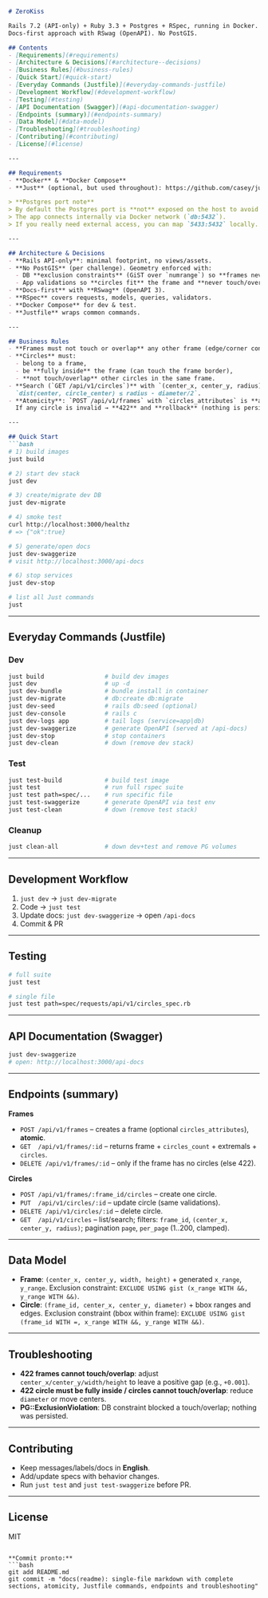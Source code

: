 ````markdown
# ZeroKiss

Rails 7.2 (API-only) + Ruby 3.3 + Postgres + RSpec, running in Docker.  
Docs-first approach with RSwag (OpenAPI). No PostGIS.

## Contents
- [Requirements](#requirements)
- [Architecture & Decisions](#architecture--decisions)
- [Business Rules](#business-rules)
- [Quick Start](#quick-start)
- [Everyday Commands (Justfile)](#everyday-commands-justfile)
- [Development Workflow](#development-workflow)
- [Testing](#testing)
- [API Documentation (Swagger)](#api-documentation-swagger)
- [Endpoints (summary)](#endpoints-summary)
- [Data Model](#data-model)
- [Troubleshooting](#troubleshooting)
- [Contributing](#contributing)
- [License](#license)

---

## Requirements
- **Docker** & **Docker Compose**
- **Just** (optional, but used throughout): https://github.com/casey/just

> **Postgres port note**  
> By default the Postgres port is **not** exposed on the host to avoid conflicts.  
> The app connects internally via Docker network (`db:5432`).  
> If you really need external access, you can map `5433:5432` locally.

---

## Architecture & Decisions
- **Rails API-only**: minimal footprint, no views/assets.
- **No PostGIS** (per challenge). Geometry enforced with:
  - DB **exclusion constraints** (GiST over `numrange`) so **frames never touch/overlap**.
  - App validations so **circles fit** the frame and **never touch/overlap** each other.
- **Docs-first** with **RSwag** (OpenAPI 3).
- **RSpec** covers requests, models, queries, validators.
- **Docker Compose** for dev & test.
- **Justfile** wraps common commands.

---

## Business Rules
- **Frames must not touch or overlap** any other frame (edge/corner contact is forbidden).
- **Circles** must:
  - belong to a frame,
  - be **fully inside** the frame (can touch the frame border),
  - **not touch/overlap** other circles in the same frame.
- **Search (`GET /api/v1/circles`)** with `(center_x, center_y, radius)` returns circles **fully inside** that radius:  
  `dist(center, circle_center) ≤ radius - diameter/2`.
- **Atomicity**: `POST /api/v1/frames` with `circles_attributes` is **all-or-nothing**.  
  If any circle is invalid → **422** and **rollback** (nothing is persisted).

---

## Quick Start
```bash
# 1) build images
just build

# 2) start dev stack
just dev

# 3) create/migrate dev DB
just dev-migrate

# 4) smoke test
curl http://localhost:3000/healthz
# => {"ok":true}

# 5) generate/open docs
just dev-swaggerize
# visit http://localhost:3000/api-docs

# 6) stop services
just dev-stop

# list all Just commands
just
````

---

## Everyday Commands (Justfile)

### Dev

```bash
just build                 # build dev images
just dev                   # up -d
just dev-bundle            # bundle install in container
just dev-migrate           # db:create db:migrate
just dev-seed              # rails db:seed (optional)
just dev-console           # rails c
just dev-logs app          # tail logs (service=app|db)
just dev-swaggerize        # generate OpenAPI (served at /api-docs)
just dev-stop              # stop containers
just dev-clean             # down (remove dev stack)
```

### Test

```bash
just test-build            # build test image
just test                  # run full rspec suite
just test path=spec/...    # run specific file
just test-swaggerize       # generate OpenAPI via test env
just test-clean            # down (remove test stack)
```

### Cleanup

```bash
just clean-all             # down dev+test and remove PG volumes
```

---

## Development Workflow

1. `just dev` → `just dev-migrate`
2. Code → `just test`
3. Update docs: `just dev-swaggerize` → open `/api-docs`
4. Commit & PR

---

## Testing

```bash
# full suite
just test

# single file
just test path=spec/requests/api/v1/circles_spec.rb
```

---

## API Documentation (Swagger)

```bash
just dev-swaggerize
# open: http://localhost:3000/api-docs
```

---

## Endpoints (summary)

**Frames**

* `POST /api/v1/frames` – creates a frame (optional `circles_attributes`), **atomic**.
* `GET  /api/v1/frames/:id` – returns frame + `circles_count` + extremals + `circles`.
* `DELETE /api/v1/frames/:id` – only if the frame has no circles (else 422).

**Circles**

* `POST /api/v1/frames/:frame_id/circles` – create one circle.
* `PUT  /api/v1/circles/:id` – update circle (same validations).
* `DELETE /api/v1/circles/:id` – delete circle.
* `GET  /api/v1/circles` – list/search; filters: `frame_id`, `(center_x, center_y, radius)`; pagination `page`, `per_page` (1..200, clamped).

---

## Data Model

* **Frame**: `(center_x, center_y, width, height)` + generated `x_range`, `y_range`.
  Exclusion constraint: `EXCLUDE USING gist (x_range WITH &&, y_range WITH &&)`.
* **Circle**: `(frame_id, center_x, center_y, diameter)` + bbox ranges and edges.
  Exclusion constraint (bbox within frame): `EXCLUDE USING gist (frame_id WITH =, x_range WITH &&, y_range WITH &&)`.

---

## Troubleshooting

* **422 frames cannot touch/overlap**: adjust `center_x/center_y/width/height` to leave a positive gap (e.g., `+0.001`).
* **422 circle must be fully inside / circles cannot touch/overlap**: reduce `diameter` or move centers.
* **PG::ExclusionViolation**: DB constraint blocked a touch/overlap; nothing was persisted.

---

## Contributing

* Keep messages/labels/docs in **English**.
* Add/update specs with behavior changes.
* Run `just test` and `just test-swaggerize` before PR.

---

## License

MIT

````

**Commit pronto:**
```bash
git add README.md
git commit -m "docs(readme): single-file markdown with complete sections, atomicity, Justfile commands, endpoints and troubleshooting"
````

